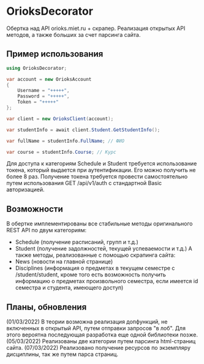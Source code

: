 # OrioksDecorator
Обертка над API orioks.miet.ru + скрапер. Реализация открытых API методов, а также больших за счет парсинга сайта.  

## Пример использования

```c#
using OrioksDecorator;

var account = new OrioksAccount
{
    Username = "+++++",
    Password = "+++++",
    Token = "+++++"
};

var client = new OrioksClient(account);

var studentInfo = await client.Student.GetStudentInfo();

var fullName = studentInfo.FullName; // ФИО

var course = studentInfo.Course; // Курс
```

Для доступа к категориям Schedule и Student требуется использование токена, который выдается при аутентификации. Его можно получить не более 8 раз.
Получение токена требуется провести самостоятельно путем использования GET /api/v1/auth с стандартной Basic авторизацией.

## Возможности

В обертке имплементированы все стабильные методы оригинального REST API по двум категориям:
- Schedule (получение расписаний, групп и т.д.)
- Student (получение задолжностей, текущей успеваемости и т.д.)
А также методы, реализованные с помощью скрапинга сайта:
- News (новости на главной странице)
- Disciplines (информация о предметах в текущем семестре с /student/student, кроме того есть возможность получить информацию о предметах произвольного семестра, если имеется id семестра и студента, имеющего доступ)

## Планы, обновления

(01/03/2022)
В теории возможна реализация допфункций, не включенных в открытый API, путем отправки запросов "в лоб". Для этого вероятна последующая разработка еще одной библиотеки позже.
(05/03/2022)
Реализованы две категории путем парсинга html-страниц сайта.
(07/03/2022)
Реализовано получение ресурсов по экземпляру дисциплины, так же путем парса страниц.
